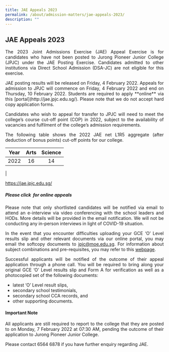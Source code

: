 ```yaml
---
title: JAE Appeals 2023
permalink: /about/admission-matters/jae-appeals-2023/
description: ""
---
```

<div align=justify>
<h2>JAE Appeals 2023</h2>
	


<p>The 2023 Joint Admissions Exercise (JAE) Appeal Exercise is for candidates who have not been posted to Jurong Pioneer Junior College (JPJC) under the JAE Posting Exercise. Candidates admitted to other institutions via Direct School Admission (DSA-JC) are not eligible for this exercise.</p>

<p>JAE posting results will be released on Friday, 4 February 2022. Appeals for admission to JPJC will commence on Friday, 4 February 2022 and end on Thursday, 10 February 2022. Students are required to apply **online** via this [portal](http://jae.jpjc.edu.sg/). Please note that we do not accept hard copy application forms.</P>

<p>Candidates who wish to appeal for transfer to JPJC will need to meet the college’s course cut-off point (COP) in 2022, subject to the availability of vacancies and fulfilment of the college’s admission requirements.</P>

<p>The following table shows the 2022 JAE net L1R5 aggregate (after deduction of bonus points) cut-off points for our college.</P>

| Year | Arts | Science |
|:---:|:---:|:---:|
| 2022 | 16 | 14 |
|

https://jae.jpjc.edu.sg/
<h5>Please click  for online appeals</h5>

Please note that only shortlisted candidates will be notified via email to attend an e-interview via video conferencing with the school leaders and HODs. More details will be provided in the email notification. We will not be conducting any in-person interviews in light of COVID-19 situation.

In the event that you encounter difficulties uploading your GCE ‘O’ Level results slip and other relevant documents via our online portal, you may email the softcopy documents to [jpjc@moe.edu.sg](mailto:jpjc@moe.edu.sg). For information about subject combinations and pre-requisites, you may refer to this [webpage](https://staging.d1kt1aspitrtfv.amplifyapp.com/about/subject-combination/).

Successful applicants will be notified of the outcome of their appeal application through a phone call. You will be required to bring along your original GCE ‘O’ Level results slip and Form A for verification as well as a photocopied set of the following documents:
*   latest ‘O’ Level result slips,
*   secondary school testimonials,
*   secondary school CCA records, and
*   other supporting documents.

#### **Important Note**
All applicants are still required to report to the college that they are posted to on Monday, 7 February 2022 at 07:30 AM, pending the outcome of their application to Jurong Pioneer Junior College.

Please contact 6564 6878 if you have further enquiry regarding JAE.